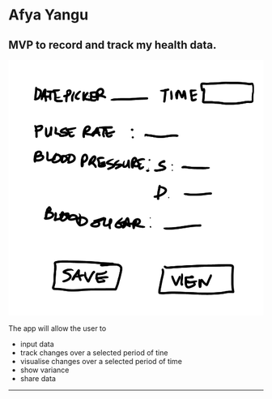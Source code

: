 # Afya Yangu

## MVP to record and track my health data.

![Wireframe](images/afya_yangu.png) 

The app will allow the user to 
* input data
* track changes over a selected period of tine
* visualise changes over a selected period of time
* show variance 
* share data 
-------